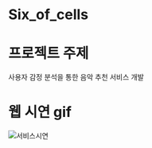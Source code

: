 # Six_of_cells

# 프로젝트 주제
사용자 감정 분석을 통한 음악 추천 서비스 개발
<br>

# 웹 시연 gif
![서비스시연](https://user-images.githubusercontent.com/49083528/171119984-838423f7-8f67-410a-90e4-52daec915c83.gif)
